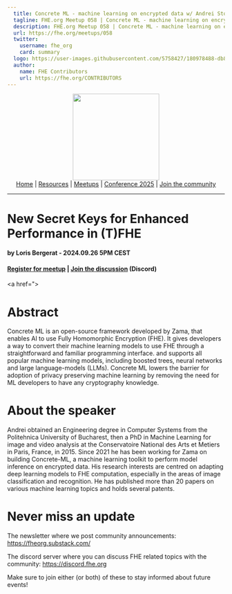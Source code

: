 ```yaml
---
  title: Concrete ML - machine learning on encrypted data w/ Andrei Stoian | FHE.org Meetup 058
  tagline: FHE.org Meetup 058 | Concrete ML - machine learning on encrypted data w/ Andrei Stoian
  description: FHE.org Meetup 058 | Concrete ML - machine learning on encrypted data w/ Andrei Stoian
  url: https://fhe.org/meetups/058
  twitter:
    username: fhe_org
    card: summary
  logo: https://user-images.githubusercontent.com/5758427/180978488-db825482-5a58-4c7c-9589-c494a6f0be04.png
  author:
    name: FHE Contributors
    url: https://fhe.org/CONTRIBUTORS
---
```


<!-- Main header navigation -->
<p align="center">
  <img width="200" src="https://user-images.githubusercontent.com/5758427/180978488-db825482-5a58-4c7c-9589-c494a6f0be04.png"><br/>
  <a href="https://fhe-org.github.io">Home</a> | <a href="https://fhe-org.github.io/resources">Resources</a> | <a href="https://fhe-org.github.io/meetups/">Meetups</a> | <a href="https://fhe-org.github.io/conferences/conference-2025/">Conference 2025</a> | <a href="https://fhe-org.github.io/community">Join the community</a>
</p>
<hr/>
<!-- /Main header navigation -->


# New Secret Keys for Enhanced Performance in (T)FHE
#### by Loris Bergerat - 2024.09.26 5PM CEST
#### <!-- <a href="">Video recording</a> (Youtube) | <a href="">Slides</a> (Github) --> <a href="">Register for meetup</a> | <a href="https://discord.fhe.org">Join the discussion</a> (Discord)

<a href="><img src=""></a>

# Abstract

Concrete ML is an open-source framework developed by Zama, that enables AI to use Fully Homomorphic Encryption (FHE). It gives developers a way to convert their machine learning models to use FHE through a straightforward and familiar programming interface. and supports all popular machine learning models, including boosted trees, neural networks and large language-models (LLMs). Concrete ML lowers the barrier for adoption of privacy preserving machine learning by removing the need for ML developers to have any cryptography knowledge. 

# About the speaker

Andrei obtained an Engineering degree in Computer Systems from the Politehnica University of Bucharest, then a PhD in Machine Learning for image and video analysis at the Conservatoire National des Arts et Metiers in Paris, France, in 2015. Since 2021 he has been working for Zama on building Concrete-ML, a machine learning toolkit to perform model inference on encrypted data. His research interests are centred on adapting deep learning models to FHE computation, especially in the areas of image classification and recognition. He has published more than 20 papers on various machine learning topics and holds several patents.

# Never miss an update

The newsletter where we post community announcements: https://fheorg.substack.com/

The discord server where you can discuss FHE related topics with the community: https://discord.fhe.org

Make sure to join either (or both) of these to stay informed about future events!
